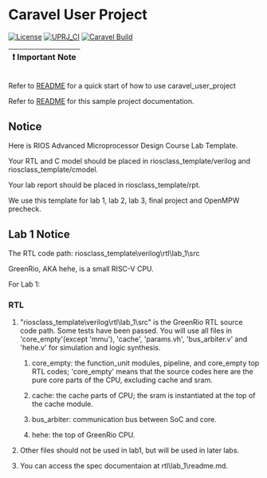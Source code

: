 # Caravel User Project

[![License](https://img.shields.io/badge/License-Apache%202.0-blue.svg)](https://opensource.org/licenses/Apache-2.0) [![UPRJ_CI](https://github.com/efabless/caravel_project_example/actions/workflows/user_project_ci.yml/badge.svg)](https://github.com/efabless/caravel_project_example/actions/workflows/user_project_ci.yml) [![Caravel Build](https://github.com/efabless/caravel_project_example/actions/workflows/caravel_build.yml/badge.svg)](https://github.com/efabless/caravel_project_example/actions/workflows/caravel_build.yml)

| :exclamation: Important Note            |
|-----------------------------------------|

## 
Refer to [README](docs/source/quickstart.rst) for a quick start of how to use caravel_user_project

Refer to [README](docs/source/index.rst) for this sample project documentation. 

## Notice
Here is RIOS Advanced Microprocessor Design Course Lab Template.

Your RTL and C model should be placed in riosclass_template/verilog and riosclass_template/cmodel.

Your lab report should be placed in riosclass_template/rpt.

We use this template for lab 1, lab 2, lab 3, final project and OpenMPW precheck. 

## Lab 1 Notice

The RTL code path: riosclass_template\verilog\rtl\lab_1\src

GreenRio, AKA hehe, is a small RISC-V CPU. 

For Lab 1:

### RTL
1. "riosclass_template\verilog\rtl\lab_1\src" is the GreenRio RTL source code path. Some tests have been passed. You will use all files in 'core_empty'(except 'mmu'), 'cache', 'params.vh', 'bus_arbiter.v' and 'hehe.v' for simulation and logic synthesis.
    1. core_empty:  the function_unit modules, pipeline, and core_empty top RTL codes; 'core_empty' means that the source codes here are the pure core parts of the CPU, excluding cache and sram.
    
    2. cache: the cache parts of CPU; the sram is instantiated at the top of the cache module.

    3. bus_arbiter: communication bus between SoC and core.

    4. hehe: the top of GreenRio CPU.
    

2. Other files should not be used in lab1, but will be used in later labs.

3. You can access the spec documentaion at rtl\lab_1\readme.md.


